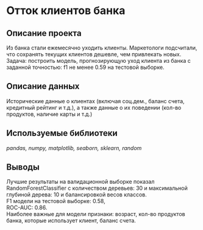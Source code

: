 # Отток клиентов банка

## Описание проекта
Из банка стали ежемесячно уходить клиенты. Маркетологи подсчитали, что сохранять текущих клиентов дешевле, чем привлекать новых.
Задача: построить модель, прогнозирующую уход клиента из банка с заданной точностью: f1 не менее 0.59 на тестовой выборке.  
## Описание данных
Исторические данные о клиентах (включая соц.дем., баланс счета, кредитный рейтинг и т.д.), а также данные о их поведении (кол-во продуктов, наличие карты и т.д.)

## Используемые библиотеки
*pandas, numpy, matplotlib, seaborn, sklearn, random*  

## Выводы
Лучшие результаты на валидационной выборке показал RandomForestClassifier с количеством деревьев: 30 и максимальной глубиной дерева: 10 и балансировкой весов классов. <br>
F1 модели на тестовой выборке: 0.58, <br>
ROC-AUC: 0.86. <br>
Наиболее важные для модели признаки: возраст, кол-во продуктов банка, которые использует клиент, баланс счета. 
